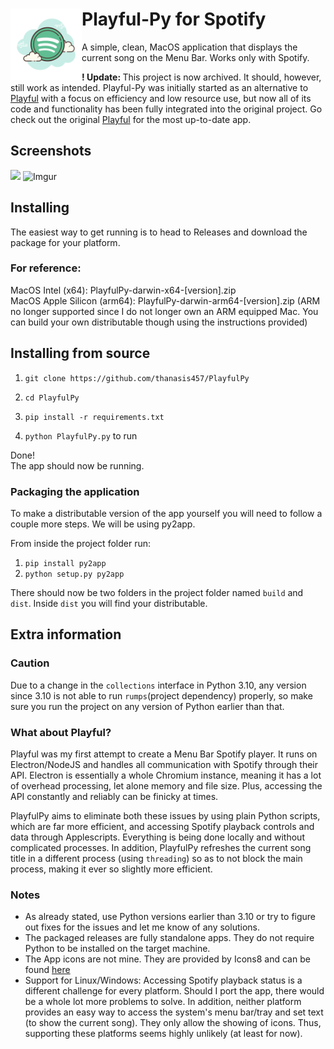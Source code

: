 # <img src="icons/app.icns" align="left" width="114"/> Playful-Py for Spotify

A simple, clean, MacOS application that displays the current song on the Menu Bar. Works only with Spotify.    

<b>! Update: </b>This project is now archived. It should, however, still work as intended. Playful-Py was initially started as an alternative to [Playful](https://github.com/thanasis457/Playful) with a focus on efficiency and low resource use, but now all of its code and functionality has been fully integrated into the original project. Go check out the original [Playful](https://github.com/thanasis457/Playful) for the most up-to-date app.

## Screenshots
![](https://i.imgur.com/ZmtXkHh.png)
![Imgur](https://i.imgur.com/kqLtBuR.png)

## Installing

The easiest way to get running is to head to Releases and download the package for your platform.

### For reference:

MacOS Intel (x64): PlayfulPy-darwin-x64-[version].zip  
MacOS Apple Silicon (arm64): PlayfulPy-darwin-arm64-[version].zip  (ARM no longer supported since I do not longer own an ARM equipped Mac. You can build your own distributable though using the instructions provided)

## Installing from source

1. `git clone https://github.com/thanasis457/PlayfulPy`

2. `cd PlayfulPy`

3. `pip install -r requirements.txt`

4. `python PlayfulPy.py` to run

Done!  
The app should now be running.

### Packaging the application
To make a distributable version of the app yourself you will need to follow a couple more steps. We will be using py2app.

From inside the project folder run:
1. `pip install py2app`
2. `python setup.py py2app`

There should now be two folders in the project folder named `build` and `dist`. Inside `dist` you will find your distributable.

## Extra information

### Caution

Due to a change in the `collections` interface in Python 3.10, any version since 3.10 is not able to run `rumps`(project dependency) properly,
so make sure you run the project on any version of Python earlier than that.

### What about Playful?
Playful was my first attempt to create a Menu Bar Spotify player. It runs on Electron/NodeJS and handles all communication with Spotify through their API.
Electron is essentially a whole Chromium instance, meaning it has a lot of overhead processing, let alone memory and file size. Plus, accessing the API
constantly and reliably can be finicky at times.

PlayfulPy aims to eliminate both these issues by using plain Python scripts, which are far more efficient, and accessing Spotify playback controls
and data through Applescripts. Everything is being done locally and without complicated processes.
In addition, PlayfulPy refreshes the current song title in a different process (using `threading`) so as to not block the main process, making it ever so
slightly more efficient.

### Notes

- As already stated, use Python versions earlier than 3.10 or try to figure out fixes for the issues and let me know of any solutions.
- The packaged releases are fully standalone apps. They do not require Python to be installed on the target machine.
- The App icons are not mine. They are provided by Icons8 and can be found [here](https://icons8.com/icon/116726/spotify)
- Support for Linux/Windows: Accessing Spotify playback status is a different challenge for every platform. Should I port the app, there would be
a whole lot more problems to solve. In addition, neither platform provides an easy way to access the system's menu bar/tray and set text (to show the current song).
They only allow the showing of icons. Thus, supporting these platforms seems highly unlikely (at least for now).
